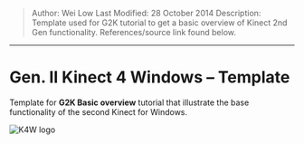 >Author: Wei Low
>Last Modified: 28 October 2014
>Description: Template used for G2K tutorial to get a basic overview of Kinect 2nd Gen functionality. References/source link found below.

----------
Gen. II Kinect 4 Windows – Template
===========
Template for **G2K Basic overview** tutorial that illustrate the base functionality of the second Kinect for Windows.

![K4W logo](http://www.kinectingforwindows.com/wp-content/themes/twentyten/images/headers/logo.jpg)
